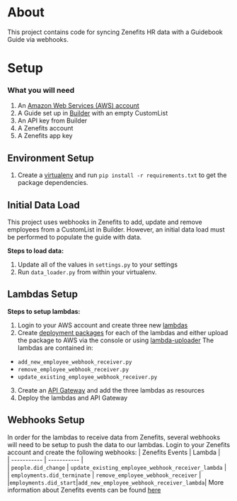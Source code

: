 # About
This project contains code for syncing Zenefits HR data with a Guidebook Guide via webhooks.

# Setup
### What you will need
1. An [Amazon Web Services (AWS) account](https://aws.amazon.com/)
2. A Guide set up in [Builder](https://builder.guidebook.com/) with an empty CustomList
3. An API key from Builder
4. A Zenefits account
5. A Zenefits app key

## Environment Setup
1. Create a [virtualenv](https://virtualenv.pypa.io/en/stable/) and run `pip install -r requirements.txt` to get the package dependencies.

## Initial Data Load
This project uses webhooks in Zenefits to add, update and remove employees from a CustomList in Builder.  However, an initial data load must be performed to populate the guide with data.

**Steps to load data:**
1. Update all of the values in `settings.py` to your settings
2. Run `data_loader.py` from within your virtualenv.

## Lambdas Setup
**Steps to setup lambdas:**
1. Login to your AWS account and create three new [lambdas](https://docs.aws.amazon.com/lambda/latest/dg/lambda-python.html) 
2. Create [deployment packages](https://docs.aws.amazon.com/lambda/latest/dg/python-package-create.html#python-package-create-with-dependency) for each of the lambdas and either upload the package to AWS via the console or using [lambda-uploader](https://github.com/rackerlabs/lambda-uploader)
The lambdas are contained in:
 - `add_new_employee_webhook_receiver.py`
 - `remove_employee_webhook_receiver.py`
 - `update_existing_employee_webhook_receiver.py`
3. Create an [API Gateway](https://aws.amazon.com/api-gateway/) and add the three lambdas as resources
4. Deploy the lambdas and API Gateway


## Webhooks Setup
In order for the lambdas to receive data from Zenefits, several webhooks will need to be setup to push the data to our lambdas.
Login to your Zenefits account and create the following webhooks:
| Zenefits Events | Lambda |  
| ----------- | ----------- |  
| `people.did_change` | `update_existing_employee_webhook_receiver_lambda` |  
| `employments.did_terminate` | `remove_employee_webhook_receiver` |
|`employments.did_start`|`add_new_employee_webhook_receiver_lambda`|
More information about Zenefits events can be found [here](https://developers.zenefits.com/docs/events)


